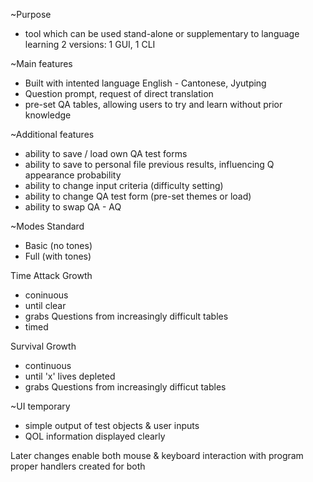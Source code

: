 ~Purpose  
- tool which can be used stand-alone or supplementary to language learning
2 versions: 1 GUI, 1 CLI

~Main features
- Built with intented language English - Cantonese, Jyutping
- Question prompt, request of direct translation
- pre-set QA tables, allowing users to try and learn without prior knowledge


~Additional features
- ability to save / load own QA test forms
- ability to save to personal file previous results, influencing Q appearance probability
- ability to change input criteria (difficulty setting)
- ability to change QA test form (pre-set themes or load)
- ability to swap QA - AQ

~Modes
Standard  
- Basic (no tones)
- Full (with tones)

Time Attack Growth
- coninuous  
- until clear  
- grabs Questions from increasingly difficult tables  
- timed

Survival Growth  
- continuous  
- until 'x' lives depleted  
- grabs Questions from increasingly difficut tables


~UI
temporary
- simple output of test objects & user inputs
- QOL information displayed clearly

Later changes
enable both mouse & keyboard interaction with program
proper handlers created for both


#####
